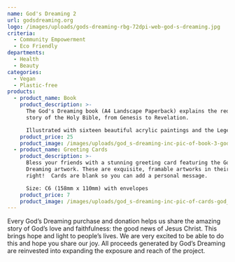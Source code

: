 ```yaml
---
name: God's Dreaming 2
url: godsdreaming.org
logo: /images/uploads/gods-dreaming-rbg-72dpi-web-god-s-dreaming.jpg
criteria:
  - Community Empowerment
  - Eco Friendly
departments:
  - Health
  - Beauty
categories:
  - Vegan
  - Plastic-free
products:
  - product_name: Book
    product_description: >-
      The God's Dreaming book (A4 Landscape Paperback) explains the redemptive
      story of the Holy Bible, from Genesis to Revelation.

      Illustrated with sixteen beautiful acrylic paintings and the Legend of symbols by which the narrative can be understood, and including Scriptures for Bible study, this makes it a unique and beautiful gift and a great way to share God’s love.
    product_price: 25
    product_image: /images/uploads/god_s-dreaming-inc-pic-of-book-3-god_s-dreaming.jpg
  - product_name: Greeting Cards
    product_description: >-
      Bless your friends with a stunning greeting card featuring the God's
      Dreaming artwork. These are exquisite, framable artworks in their own
      right!  Cards are blank so you can add a personal message.

      Size: C6 (158mm x 110mm) with envelopes
    product_price: 7
    product_image: /images/uploads/god_s-dreaming-inc-pic-of-cards-god_s-dreaming.jpg
---
```


Every God’s Dreaming purchase and donation helps us share the amazing story of God’s love and faithfulness: the good news of Jesus Christ. This brings hope and light to people’s lives. We are very excited to be able to do this and hope you share our joy. All proceeds generated by God’s Dreaming are reinvested into expanding the exposure and reach of the project.

